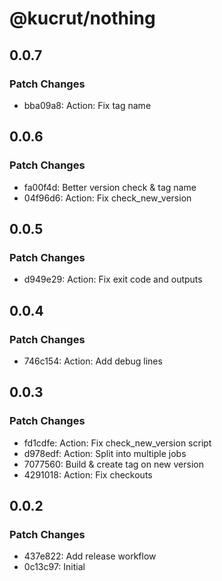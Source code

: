 # @kucrut/nothing

## 0.0.7

### Patch Changes

- bba09a8: Action: Fix tag name

## 0.0.6

### Patch Changes

- fa00f4d: Better version check & tag name
- 04f96d6: Action: Fix check_new_version

## 0.0.5

### Patch Changes

- d949e29: Action: Fix exit code and outputs

## 0.0.4

### Patch Changes

- 746c154: Action: Add debug lines

## 0.0.3

### Patch Changes

- fd1cdfe: Action: Fix check_new_version script
- d978edf: Action: Split into multiple jobs
- 7077560: Build & create tag on new version
- 4291018: Action: Fix checkouts

## 0.0.2

### Patch Changes

- 437e822: Add release workflow
- 0c13c97: Initial
